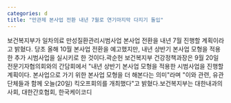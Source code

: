 ```yaml
---
categories: d
title: "만관제 본사업 전환 내년 7월로 연기마지막 다지기 돌입"
---
```

보건복지부가 일차의료 만성질환관리시범사업 본사업 전환을 내년 7월 진행할 계획이라고 밝혔다. 당초 올해 10월 본사업 전환을 예고했지만, 내년 상반기 본사업 모형을 적용한 추가 시범사업을 실시키로 한 것이다.곽순헌 보건복지부 건강정책과장은 9월 20일 전문기자협의회와의 간담회에서 "내년 상반기 본사업 모형을 적용한 시범사업을 진행할 계획이다. 본사업으로 가기 위한 본사업 모형을 더 해본다는 의미"라며 "이와 관련, 유관단체들과 함께 오늘(20일) 킥오프회의를 개최했다"고 밝혔다.보건복지부는 대한내과의사회, 대한간호협회, 한국케이코디